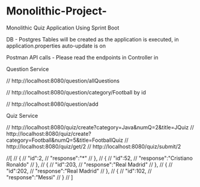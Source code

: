 # Monolithic-Project-



Monolithic Quiz Application Using Sprint Boot

DB - Postgres
Tables will be created as the application is executed, in application.properties auto-update is on


Postman API calls -  Please read the endpoints in Controller in 

Question Service

// http://localhost:8080/question/allQuestions

// http://localhost:8080/question/category/Football     by id

// http://localhost:8080/question/add


Quiz Service 


// http://localhost:8080/quiz/create?category=Java&numQ=2&title=JQuiz
// http://localhost:8080/quiz/create?category=Football&numQ=5&title=FootballQuiz
// http://localhost:8080/quiz/get/2
// http://localhost:8080/quiz/submit/2



//[
//        {
//        "id":2,
//        "response":"*"
//        },
//        {
//        "id":52,
//        "response":"Cristiano Ronaldo"
//        },
//        {
//        "id":203,
//        "response":"Real Madrid"
//        },
//        {
//        "id":202,
//        "response":"Real Madrid"
//        },
//        {
//        "id":102,
//        "response":"Messi"
//        }
//        ]



